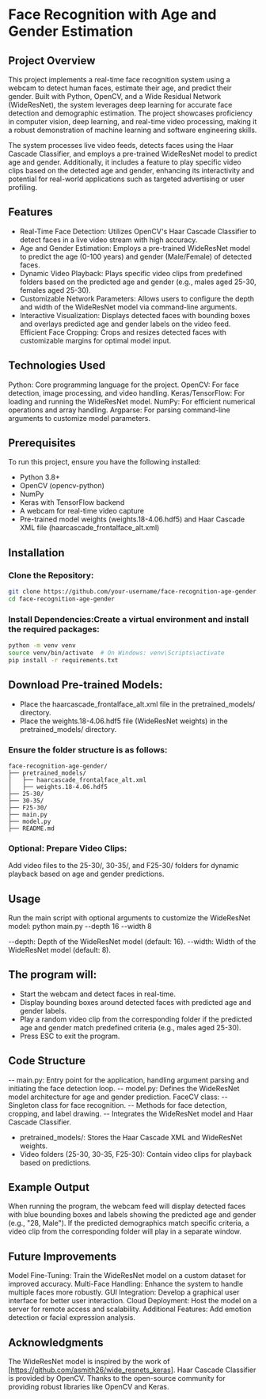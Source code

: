 # Face Recognition with Age and Gender Estimation

## Project Overview
This project implements a real-time face recognition system using a webcam to detect human faces, estimate their age, and predict their gender. Built with Python, OpenCV, and a Wide Residual Network (WideResNet), the system leverages deep learning for accurate face detection and demographic estimation. The project showcases proficiency in computer vision, deep learning, and real-time video processing, making it a robust demonstration of machine learning and software engineering skills.

The system processes live video feeds, detects faces using the Haar Cascade Classifier, and employs a pre-trained WideResNet model to predict age and gender. Additionally, it includes a feature to play specific video clips based on the detected age and gender, enhancing its interactivity and potential for real-world applications such as targeted advertising or user profiling.

## Features

- Real-Time Face Detection: Utilizes OpenCV's Haar Cascade Classifier to detect faces in a live video stream with high accuracy.
- Age and Gender Estimation: Employs a pre-trained WideResNet model to predict the age (0-100 years) and gender (Male/Female) of detected faces.
- Dynamic Video Playback: Plays specific video clips from predefined folders based on the predicted age and gender (e.g., males aged 25-30, females aged 25-30).
- Customizable Network Parameters: Allows users to configure the depth and width of the WideResNet model via command-line arguments.
- Interactive Visualization: Displays detected faces with bounding boxes and overlays predicted age and gender labels on the video feed.
Efficient Face Cropping: Crops and resizes detected faces with customizable margins for optimal model input.

## Technologies Used

Python: Core programming language for the project.
OpenCV: For face detection, image processing, and video handling.
Keras/TensorFlow: For loading and running the WideResNet model.
NumPy: For efficient numerical operations and array handling.
Argparse: For parsing command-line arguments to customize model parameters.

## Prerequisites
To run this project, ensure you have the following installed:
- Python 3.8+
- OpenCV (opencv-python)
- NumPy
- Keras with TensorFlow backend
- A webcam for real-time video capture
- Pre-trained model weights (weights.18-4.06.hdf5) and Haar Cascade XML file (haarcascade_frontalface_alt.xml)

## Installation

### Clone the Repository:
```bash
git clone https://github.com/your-username/face-recognition-age-gender.git
cd face-recognition-age-gender
```

### Install Dependencies:Create a virtual environment and install the required packages:
```bash
python -m venv venv
source venv/bin/activate  # On Windows: venv\Scripts\activate
pip install -r requirements.txt
```

## Download Pre-trained Models:

- Place the haarcascade_frontalface_alt.xml file in the pretrained_models/ directory.
- Place the weights.18-4.06.hdf5 file (WideResNet weights) in the pretrained_models/ directory.

### Ensure the folder structure is as follows:
```
face-recognition-age-gender/
├── pretrained_models/
│   ├── haarcascade_frontalface_alt.xml
│   ├── weights.18-4.06.hdf5
├── 25-30/
├── 30-35/
├── F25-30/
├── main.py
├── model.py
├── README.md
```

### Optional: Prepare Video Clips:
Add video files to the 25-30/, 30-35/, and F25-30/ folders for dynamic playback based on age and gender predictions.

## Usage
Run the main script with optional arguments to customize the WideResNet model:
python main.py --depth 16 --width 8

--depth: Depth of the WideResNet model (default: 16).
--width: Width of the WideResNet model (default: 8).

## The program will:

- Start the webcam and detect faces in real-time.
- Display bounding boxes around detected faces with predicted age and gender labels.
- Play a random video clip from the corresponding folder if the predicted age and gender match predefined criteria (e.g., males aged 25-30).
- Press ESC to exit the program.

## Code Structure

-- main.py: Entry point for the application, handling argument parsing and initiating the face detection loop.
-- model.py: Defines the WideResNet model architecture for age and gender prediction.
FaceCV class:
-- Singleton class for face recognition.
-- Methods for face detection, cropping, and label drawing.
-- Integrates the WideResNet model and Haar Cascade Classifier.


- pretrained_models/: Stores the Haar Cascade XML and WideResNet weights.
- Video folders (25-30, 30-35, F25-30): Contain video clips for playback based on predictions.

## Example Output
When running the program, the webcam feed will display detected faces with blue bounding boxes and labels showing the predicted age and gender (e.g., "28, Male"). If the predicted demographics match specific criteria, a video clip from the corresponding folder will play in a separate window.

## Future Improvements
Model Fine-Tuning: Train the WideResNet model on a custom dataset for improved accuracy.
Multi-Face Handling: Enhance the system to handle multiple faces more robustly.
GUI Integration: Develop a graphical user interface for better user interaction.
Cloud Deployment: Host the model on a server for remote access and scalability.
Additional Features: Add emotion detection or facial expression analysis.

## Acknowledgments
The WideResNet model is inspired by the work of [https://github.com/asmith26/wide_resnets_keras].
Haar Cascade Classifier is provided by OpenCV.
Thanks to the open-source community for providing robust libraries like OpenCV and Keras.

